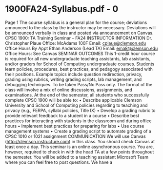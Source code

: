 # 1900FA24-Syllabus.pdf - 0

Page 1
The course syllabus is a general plan for the course; deviations announced to the class by the instructor may be necessary. 
Deviations will be announced verbally in class and posted via announcement on Canvas.
CPSC 1900: TA Training Seminar – FA24
INSTRUCTOR INFORMATION
Dr. Christopher Plaue Office: McAdams 100F Email: cplaue@clemson.edu Office Hours By Appt
Ethan Anderson (Lead TA) Email: ema8@clemson.edu Office Hours: See Canvas
SEMINAR OUTCOMES
This 1-credit hour course is required for all new undergraduate teaching assistants, lab assistants, and/or graders for School 
of Computing undergraduate courses. Students learn policies, procedures, best practices, and pedagogy associated with their 
positions. Example topics include question redirection, privacy, grading using rubrics, writing grading scripts, lab 
management, and debugging techniques. To be taken Pass/No Pass only.
The format of the class will involve a mix of online discussions, assignments, and examinations. At the end of the semester, all 
students who successfully complete CPSC 1900 will be able to:
• Describe applicable Clemson University and School of Computing policies regarding to teaching and privacy (e.g., 
FERPA, syllabi policies, Title IX)
• Develop a grading rubric to provide relevant feedback to a student in a course
• Describe best practices for interacting with students in the classroom and during office hours
• Implement best practices for preparing for labs
• Use course management systems
• Create a grading script to automate grading of a CPSC 1010 or 1021 assignment
COMMUNICATION
We will use Canvas (http://clemson.instructure.com) in this class. You should check Canvas at least once a day. This seminar 
is an online asynchronous course. You are, however, required to check in with the head TA at a few points throughout 
the semester. You will be added to a teaching assistant Microsoft Team where you can feel free to post questions. We have a